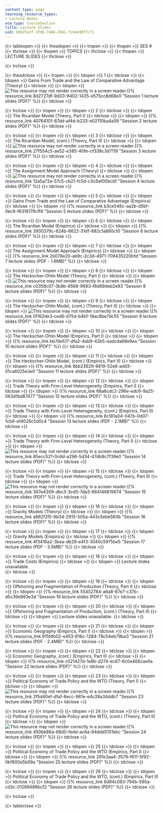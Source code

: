 ```yaml
---
content_type: page
learning_resource_types:
- Lecture Notes
ocw_type: CourseSection
title: Lecture Slides
uid: 85b25e3f-3fd6-744b-2941-fcb4e98f7c71
---
```


{{< tableopen >}}
{{< theadopen >}}
{{< tropen >}}
{{< thopen >}}
SES #
{{< thclose >}}
{{< thopen >}}
TOPICS
{{< thclose >}}
{{< thopen >}}
LECTURE SLIDES
{{< thclose >}}

{{< trclose >}}

{{< theadclose >}}
{{< tropen >}}
{{< tdopen >}}
1
{{< tdclose >}}
{{< tdopen >}}
Gains From Trade and the Law of Comparative Advantage (Theory)
{{< tdclose >}}
{{< tdopen >}}
![This resource may not render correctly in a screen reader.](/images/inacessible.gif){{% resource_link 8d2727df-9d33-9402-1435-e575cc8d68e0 "Session 1 lecture slides (PDF)" %}}
{{< tdclose >}}

{{< trclose >}}
{{< tropen >}}
{{< tdopen >}}
2
{{< tdclose >}}
{{< tdopen >}}
The Ricardian Model (Theory, Part I)
{{< tdclose >}}
{{< tdopen >}}
{{% resource_link 40764101-87dd-af4d-b233-e02110ba4a59 "Session 2 lecture slides (PDF)" %}}
{{< tdclose >}}

{{< trclose >}}
{{< tropen >}}
{{< tdopen >}}
3
{{< tdclose >}}
{{< tdopen >}}
The Ricardian Model, (cont.) (Theory, Part II)
{{< tdclose >}}
{{< tdopen >}}
![This resource may not render correctly in a screen reader.](/images/inacessible.gif){{% resource_link 27f554c5-ae52-e385-40fe-cf338c3d7119 "Session 3 lecture slides (PDF)" %}}
{{< tdclose >}}

{{< trclose >}}
{{< tropen >}}
{{< tdopen >}}
4
{{< tdclose >}}
{{< tdopen >}}
The Assignment Model Approach (Theory)
{{< tdclose >}}
{{< tdopen >}}
![This resource may not render correctly in a screen reader.](/images/inacessible.gif){{% resource_link 12a5a72a-57c5-cb21-fc5d-c3c6af00bcbf "Session 4 lecture slides (PDF)" %}}
{{< tdclose >}}

{{< trclose >}}
{{< tropen >}}
{{< tdopen >}}
5
{{< tdclose >}}
{{< tdopen >}}
Gains From Trade and the Law of Comparative Advantage (Empirics)
{{< tdclose >}}
{{< tdopen >}}
{{% resource_link b3ce546c-aa2b-d5bf-0ec9-f6316179cff4 "Session 5 lecture slides (PDF)" %}}
{{< tdclose >}}

{{< trclose >}}
{{< tropen >}}
{{< tdopen >}}
6
{{< tdclose >}}
{{< tdopen >}}
The Ricardian Model (Empirics)
{{< tdclose >}}
{{< tdopen >}}
{{% resource_link 3930379c-824b-6622-31d1-682c1a880c10 "Session 6 lecture slides (PDF)" %}}
{{< tdclose >}}

{{< trclose >}}
{{< tropen >}}
{{< tdopen >}}
7
{{< tdclose >}}
{{< tdopen >}}
The Assignment Model Approach (Empirics)
{{< tdclose >}}
{{< tdopen >}}
{{% resource_link 2b078e20-ab9c-2c3d-4971-709435220bfd "Session 7 lecture slides (PDF - 1.6MB)" %}}
{{< tdclose >}}

{{< trclose >}}
{{< tropen >}}
{{< tdopen >}}
8
{{< tdclose >}}
{{< tdopen >}}
The Heckscher-Ohlin Model (Theory, Part I)
{{< tdclose >}}
{{< tdopen >}}
![This resource may not render correctly in a screen reader.](/images/inacessible.gif){{% resource_link c0359c07-3b8b-8568-9663-f6d69deb2e93 "Session 8 lecture slides (PDF)" %}}
{{< tdclose >}}

{{< trclose >}}
{{< tropen >}}
{{< tdopen >}}
9
{{< tdclose >}}
{{< tdopen >}}
The Heckscher-Ohlin Model, (cont.) (Theory, Part II)
{{< tdclose >}}
{{< tdopen >}}
![This resource may not render correctly in a screen reader.](/images/inacessible.gif){{% resource_link 0f162de3-ced6-d75d-b4b1-18ac8be7dc55 "Session 9 lecture slides (PDF)" %}}
{{< tdclose >}}

{{< trclose >}}
{{< tropen >}}
{{< tdopen >}}
10
{{< tdclose >}}
{{< tdopen >}}
The Heckscher-Ohlin Model (Empirics, Part I)
{{< tdclose >}}
{{< tdopen >}}
{{% resource_link bb7de517-dfa2-4ab9-42b5-eadcda68e9ea "Session 10 lecture slides (PDF)" %}}
{{< tdclose >}}

{{< trclose >}}
{{< tropen >}}
{{< tdopen >}}
11
{{< tdclose >}}
{{< tdopen >}}
The Heckscher-Ohlin Model, (cont.) (Empirics, Part II)
{{< tdclose >}}
{{< tdopen >}}
{{% resource_link 8bb23629-8619-52e6-add3-01ca6025e3e0 "Session 11 lecture slides (PDF)" %}}
{{< tdclose >}}

{{< trclose >}}
{{< tropen >}}
{{< tdopen >}}
12
{{< tdclose >}}
{{< tdopen >}}
Trade Theory with Firm-Level Heterogeneity (Empirics, Part I)
{{< tdclose >}}
{{< tdopen >}}
{{% resource_link 68a6cdc2-296e-edc6-9a25-063d1bd87477 "Session 12 lecture slides (PDF)" %}}
{{< tdclose >}}

{{< trclose >}}
{{< tropen >}}
{{< tdopen >}}
13
{{< tdclose >}}
{{< tdopen >}}
Trade Theory with Firm-Level Heterogeneity, (cont.) (Empirics, Part II)
{{< tdclose >}}
{{< tdopen >}}
{{% resource_link 8c181a04-047b-0d07-1cb9-e14026c5d0c4 "Session 13 lecture slides (PDF - 2.1MB)" %}}
{{< tdclose >}}

{{< trclose >}}
{{< tropen >}}
{{< tdopen >}}
14
{{< tdclose >}}
{{< tdopen >}}
Trade Theory with Firm-Level Heterogeneity (Theory, Part I)
{{< tdclose >}}
{{< tdopen >}}
![This resource may not render correctly in a screen reader.](/images/inacessible.gif){{% resource_link 85ecc521-0c6d-a296-5d34-47db9c7f39e0 "Session 14 lecture slides (PDF)" %}}
{{< tdclose >}}

{{< trclose >}}
{{< tropen >}}
{{< tdopen >}}
15
{{< tdclose >}}
{{< tdopen >}}
Trade Theory with Firm-Level Heterogeneity, (cont.) (Theory, Part II)
{{< tdclose >}}
{{< tdopen >}}
![This resource may not render correctly in a screen reader.](/images/inacessible.gif){{% resource_link 367e4309-dbc3-3cd5-7da3-664146619674 "Session 15 lecture slides (PDF)" %}}
{{< tdclose >}}

{{< trclose >}}
{{< tropen >}}
{{< tdopen >}}
16
{{< tdclose >}}
{{< tdopen >}}
Gravity Models (Theory)
{{< tdclose >}}
{{< tdopen >}}
{{% resource_link a882f2f5-9b34-2915-505a-443c5ebb560b "Session 16 lecture slides (PDF)" %}}
{{< tdclose >}}

{{< trclose >}}
{{< tropen >}}
{{< tdopen >}}
17
{{< tdclose >}}
{{< tdopen >}}
Gravity Models (Empirics)
{{< tdclose >}}
{{< tdopen >}}
{{% resource_link 4f3416a2-3bea-db29-e4f3-3040c5975be5 "Session 17 lecture slides (PDF - 3.5MB)" %}}
{{< tdclose >}}

{{< trclose >}}
{{< tropen >}}
{{< tdopen >}}
18
{{< tdclose >}}
{{< tdopen >}}
Trade Costs (Empirics)
{{< tdclose >}}
{{< tdopen >}}
Lecture slides unavailable.   
{{< tdclose >}}

{{< trclose >}}
{{< tropen >}}
{{< tdopen >}}
19
{{< tdclose >}}
{{< tdopen >}}
Offshoring and Fragmentation of Production (Theory, Part I)
{{< tdclose >}}
{{< tdopen >}}
{{% resource_link 55452784-a6a8-87e7-c37b-d5c39e983e3d "Session 19 lecture slides (PDF)" %}}
{{< tdclose >}}

{{< trclose >}}
{{< tropen >}}
{{< tdopen >}}
20
{{< tdclose >}}
{{< tdopen >}}
Offshoring and Fragmentation of Production, (cont.) (Theory, Part II)
{{< tdclose >}}
{{< tdopen >}}
Lecture slides unavailable.
{{< tdclose >}}

{{< trclose >}}
{{< tropen >}}
{{< tdopen >}}
21
{{< tdclose >}}
{{< tdopen >}}
Economic Geography (Empirics, Part I)
{{< tdclose >}}
{{< tdopen >}}
{{% resource_link 915f4b02-e453-616c-1284-78c54eb79ba3 "Session 21 lecture slides (PDF - 2.4MB)" %}}
{{< tdclose >}}

{{< trclose >}}
{{< tropen >}}
{{< tdopen >}}
22
{{< tdclose >}}
{{< tdopen >}}
Economic Geography, (cont.) (Empirics, Part II)
{{< tdclose >}}
{{< tdopen >}}
{{% resource_link c021427d-1e8b-d274-ec87-6c0e466cae9a "Session 22 lecture slides (PDF)" %}}
{{< tdclose >}}

{{< trclose >}}
{{< tropen >}}
{{< tdopen >}}
23
{{< tdclose >}}
{{< tdopen >}}
Political Economy of Trade Policy and the WTO (Theory, Part I)
{{< tdclose >}}
{{< tdopen >}}
![This resource may not render correctly in a screen reader.](/images/inacessible.gif){{% resource_link 2f5d40ef-dfa1-8ecc-961e-e4c28a34ddb7 "Session 23 lecture slides (PDF)" %}}
{{< tdclose >}}

{{< trclose >}}
{{< tropen >}}
{{< tdopen >}}
24
{{< tdclose >}}
{{< tdopen >}}
Political Economy of Trade Policy and the WTO, (cont.) (Theory, Part II)
{{< tdclose >}}
{{< tdopen >}}
![This resource may not render correctly in a screen reader.](/images/inacessible.gif){{% resource_link 450bb86a-68d0-fedd-ac6a-94ddd5151ebc "Session 24 lecture slides (PDF)" %}}
{{< tdclose >}}

{{< trclose >}}
{{< tropen >}}
{{< tdopen >}}
25
{{< tdclose >}}
{{< tdopen >}}
Political Economy of Trade Policy and the WTO (Empirics, Part I)
{{< tdclose >}}
{{< tdopen >}}
{{% resource_link 291e3aa4-3579-f611-5f92-0bf800e5b59a "Session 25 lecture slides (PDF)" %}}
{{< tdclose >}}

{{< trclose >}}
{{< tropen >}}
{{< tdopen >}}
26
{{< tdclose >}}
{{< tdopen >}}
Political Economy of Trade Policy and the WTO, (cont.) (Empirics, Part II)
{{< tdclose >}}
{{< tdopen >}}
{{% resource_link 6d94c083-794b-590a-cd3c-01288488bcf2 "Session 26 lecture slides (PDF)" %}}
{{< tdclose >}}

{{< trclose >}}

{{< tableclose >}}